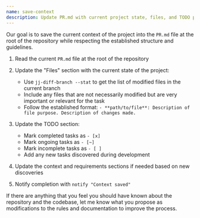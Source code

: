 ```yaml
---
name: save-context
description: Update PR.md with current project state, files, and TODO progress
---
```


Our goal is to save the current context of the project into the `PR.md` file at the root of the
repository while respecting the established structure and guidelines.

1. Read the current `PR.md` file at the root of the repository

2. Update the "Files" section with the current state of the project:
   * Use `jj-diff-branch --stat` to get the list of modified files in the current branch
   * Include any files that are not necessarily modified but are very important or relevant for the task
   * Follow the established format: `- **path/to/file**: Description of file purpose. Description of changes made.`

3. Update the TODO section:
   * Mark completed tasks as `- [x]`
   * Mark ongoing tasks as `- [~]`
   * Mark incomplete tasks as `- [ ]`
   * Add any new tasks discovered during development

4. Update the context and requirements sections if needed based on new discoveries

5. Notify completion with `notify "Context saved"`

If there are anything that you feel you should have known about the repository and the codebase, let
me know what you propose as modifications to the rules and documentation to improve the process.
